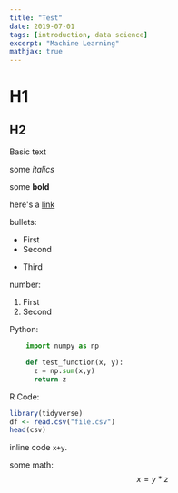 ```yaml
---
title: "Test"
date: 2019-07-01
tags: [introduction, data science]
excerpt: "Machine Learning"
mathjax: true
---
```

# H1

## H2

Basic text

some *italics*

some **bold**

here's a [link](https://index.hu/)

bullets:
* First
* Second
- Third

number:
1. First
2. Second

Python:

```python
    import numpy as np

    def test_function(x, y):
      z = np.sum(x,y)
      return z
```

R Code:
```r
library(tidyverse)
df <- read.csv("file.csv")
head(csv)
```

inline code `x+y`.

some math:
$$x=y*z$$
